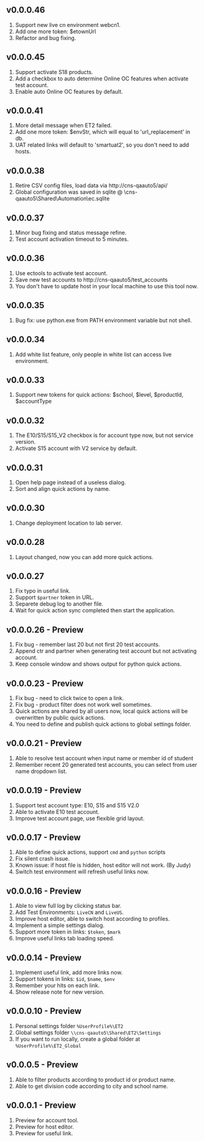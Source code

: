 ﻿## v0.0.0.46

1. Support new live cn environment webcn1.
2. Add one more token: $etownUrl
3. Refactor and bug fixing.

## v0.0.0.45

1. Support activate S18 products.
2. Add a checkbox to auto determine Online OC features when activate test account.
3. Enable auto Online OC features by default.

## v0.0.0.41

1. More detail message when ET2 failed.
2. Add one more token: $envStr, which will equal to 'url_replacement' in db.
3. UAT related links will default to 'smartuat2', so you don't need to add hosts.

## v0.0.0.38

1. Retire CSV config files, load data via http://cns-qaauto5/api/
2. Global configuration was saved in sqlite @ \\cns-qaauto5\Shared\Automation\ec.sqlite

## v0.0.0.37

1. Minor bug fixing and status message refine.
2. Test account activation timeout to 5 minutes.

## v0.0.0.36

1. Use ectools to activate test account.
2. Save new test accounts to http://cns-qaauto5/test_accounts
3. You don't have to update host in your local machine to use this tool now.

## v0.0.0.35

1. Bug fix: use python.exe from PATH environment variable but not shell.

## v0.0.0.34

1. Add white list feature, only people in white list can access live environment.

## v0.0.0.33

1. Support new tokens for quick actions: $school, $level, $productId, $accountType

## v0.0.0.32

1. The E10/S15/S15_V2 checkbox is for account type now, but not service version.
2. Activate S15 account with V2 service by default.

## v0.0.0.31

1. Open help page instead of a useless dialog.
2. Sort and align quick actions by name.

## v0.0.0.30

1. Change deployment location to lab server.

## v0.0.0.28

1. Layout changed, now you can add more quick actions.

## v0.0.0.27

1. Fix typo in useful link.
2. Support `$partner` token in URL.
3. Separete debug log to another file.
4. Wait for quick action sync completed then start the application.

## v0.0.0.26 - Preview

1. Fix bug - remember last 20 but not first 20 test accounts.
2. Append ctr and partner when generating test account but not activating account.
3. Keep console window and shows output for python quick actions.

## v0.0.0.23 - Preview

1. Fix bug - need to click twice to open a link.
2. Fix bug - product filter does not work well sometimes.
3. Quick actions are shared by all users now, local quick actions will be overwritten by public quick actions.
4. You need to define and publish quick actions to global settings folder.

## v0.0.0.21 - Preview

1. Able to resolve test account when input name or member id of student
2. Remember recent 20 generated test accounts, you can select from user name dropdown list.

## v0.0.0.19 - Preview

1. Support test account type: E10, S15 and S15 V2.0
2. Able to activate E10 test account.
3. Improve test account page, use flexible grid layout.

## v0.0.0.17 - Preview

1. Able to define quick actions, support `cmd` and `python` scripts
2. Fix silent crash issue.
3. Known issue: if host file is hidden, host editor will not work. (By Judy)
4. Switch test environment will refresh useful links now.

## v0.0.0.16 - Preview

1. Able to view full log by clicking status bar.
2. Add Test Environments: `LiveCN` and `LiveUS`.
3. Improve host editor, able to switch host according to profiles.
4. Implement a simple settings dialog.
5. Support more token in links: `$token`, `$mark`
6. Improve useful links tab loading speed.

## v0.0.0.14 - Preview

1. Implement useful link, add more links now.
2. Support tokens in links: `$id`, `$name`, `$env`
3. Remember your hits on each link.
4. Show release note for new version.

## v0.0.0.10 - Preview

1. Personal settings folder `%UserProfile%\ET2`
2. Global settings folder `\\cns-qaauto5\Shared\ET2\Settings`
3. If you want to run locally, create a global folder at `%UserProfile%\ET2_Global`

## v0.0.0.5 - Preview

1. Able to filter products according to product id or product name.
2. Able to get division code according to city and school name.

## v0.0.0.1 - Preview

1. Preview for account tool.
2. Preview for host editor.
3. Preview for useful link.